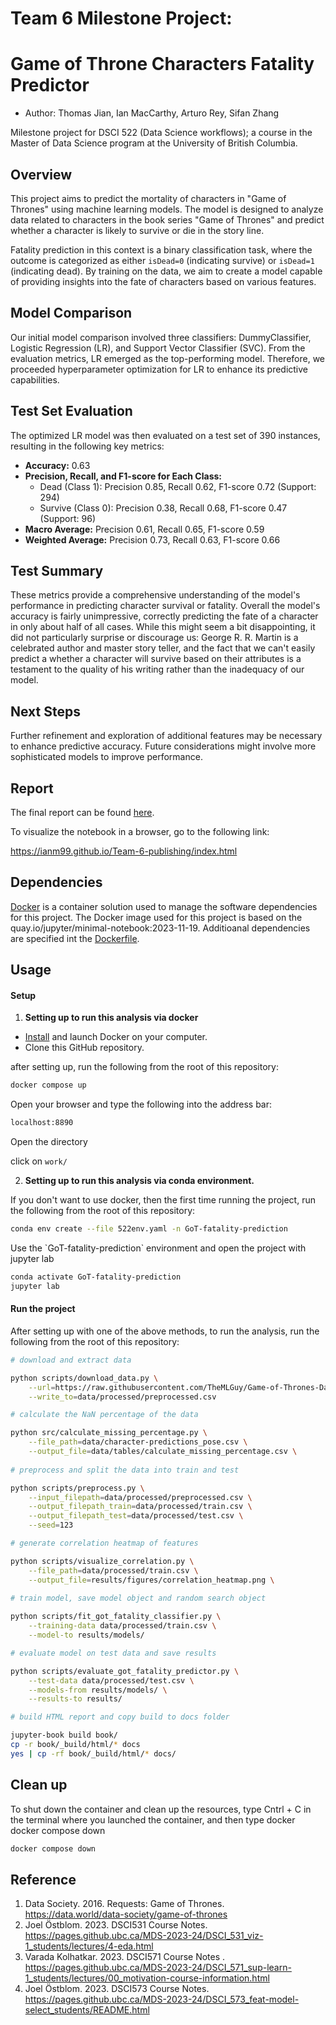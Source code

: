# Team 6 Milestone Project:

# Game of Throne Characters Fatality Predictor

-   Author: Thomas Jian, Ian MacCarthy, Arturo Rey, Sifan Zhang

Milestone project for DSCI 522 (Data Science workflows); a course in the Master of Data Science program at the University of British Columbia.

## Overview

This project aims to predict the mortality of characters in "Game of Thrones" using machine learning models. The model is designed to analyze data related to characters in the book series "Game of Thrones" and predict whether a character is likely to survive or die in the story line.

Fatality prediction in this context is a binary classification task, where the outcome is categorized as either `isDead=0` (indicating survive) or `isDead=1` (indicating dead). By training on the data, we aim to create a model capable of providing insights into the fate of characters based on various features.

## Model Comparison

Our initial model comparison involved three classifiers: DummyClassifier, Logistic Regression (LR), and Support Vector Classifier (SVC). From the evaluation metrics, LR emerged as the top-performing model. Therefore, we proceeded hyperparameter optimization for LR to enhance its predictive capabilities.

## Test Set Evaluation

The optimized LR model was then evaluated on a test set of 390 instances, resulting in the following key metrics:

-   **Accuracy:** 0.63
-   **Precision, Recall, and F1-score for Each Class:**
    -   Dead (Class 1): Precision 0.85, Recall 0.62, F1-score 0.72 (Support: 294)
    -   Survive (Class 0): Precision 0.38, Recall 0.68, F1-score 0.47 (Support: 96)
-   **Macro Average:** Precision 0.61, Recall 0.65, F1-score 0.59
-   **Weighted Average:** Precision 0.73, Recall 0.63, F1-score 0.66

## Test Summary

These metrics provide a comprehensive understanding of the model's performance in predicting character survival or fatality. Overall the model's accuracy is fairly unimpressive, correctly predicting the fate of a character in only about half of all cases. While this might seem a bit disappointing, it did not particularly surprise or discourage us: George R. R. Martin is a celebrated author and master story teller, and the fact that we can't easily predict a whether a character will survive based on their attributes is a testament to the quality of his writing rather than the inadequacy of our model.

## Next Steps

Further refinement and exploration of additional features may be necessary to enhance predictive accuracy. Future considerations might involve more sophisticated models to improve performance.

## Report

The final report can be found [here](https://ianm99.github.io/Milestone-3/got_fatality_predictor_book.html).

To visualize the notebook in a browser, go to the following link:

<https://ianm99.github.io/Team-6-publishing/index.html>

## Dependencies

[Docker](https://www.docker.com/) is a container solution used to manage the software dependencies for this project. The Docker image used for this project is based on the quay.io/jupyter/minimal-notebook:2023-11-19. Additioanal dependencies are specified int the [Dockerfile](https://github.com/UBC-MDS/GoT-fatality-prediction/blob/main/Dockerfile).

## Usage

#### Setup

1.  **Setting up to run this analysis via docker**

-   [Install](https://www.docker.com/get-started/) and launch Docker on your computer.
-   Clone this GitHub repository.

after setting up, run the following from the root of this repository:

``` bash
docker compose up
```

Open your browser and type the following into the address bar:

``` bash
localhost:8890
```

Open the directory

click on `work/`

2.  **Setting up to run this analysis via conda environment.**

If you don't want to use docker, then the first time running the project, run the following from the root of this repository:

``` bash
conda env create --file 522env.yaml -n GoT-fatality-prediction
```

Use the \`GoT-fatality-prediction\` environment and open the project with jupyter lab

``` bash
conda activate GoT-fatality-prediction
jupyter lab 
```

#### Run the project

After setting up with one of the above methods, to run the analysis, run the following from the root of this repository:

``` bash
# download and extract data

python scripts/download_data.py \
    --url=https://raw.githubusercontent.com/TheMLGuy/Game-of-Thrones-Dataset/master/character-predictions.csv \
    --write_to=data/processed/preprocessed.csv

# calculate the NaN percentage of the data

python src/calculate_missing_percentage.py \
    --file_path=data/character-predictions_pose.csv \
    --output_file=data/tables/calculate_missing_percentage.csv \
    
# preprocess and split the data into train and test

python scripts/preprocess.py \
    --input_filepath=data/processed/preprocessed.csv \
    --output_filepath_train=data/processed/train.csv \
    --output_filepath_test=data/processed/test.csv \
    --seed=123

# generate correlation heatmap of features

python scripts/visualize_correlation.py \
    --file_path=data/processed/train.csv \
    --output_file=results/figures/correlation_heatmap.png \
    
# train model, save model object and random search object

python scripts/fit_got_fatality_classifier.py \
    --training-data data/processed/train.csv \
    --model-to results/models/

# evaluate model on test data and save results

python scripts/evaluate_got_fatality_predictor.py \
    --test-data data/processed/test.csv \
    --models-from results/models/ \
    --results-to results/

# build HTML report and copy build to docs folder

jupyter-book build book/
cp -r book/_build/html/* docs
yes | cp -rf book/_build/html/* docs/
```

## Clean up

To shut down the container and clean up the resources, type Cntrl + C in the terminal where you launched the container, and then type docker docker compose down

``` bash
docker compose down
```


## Reference

1.  Data Society. 2016. Requests: Game of Thrones. <https://data.world/data-society/game-of-thrones>
2.  Joel Östblom. 2023. DSCI531 Course Notes. <https://pages.github.ubc.ca/MDS-2023-24/DSCI_531_viz-1_students/lectures/4-eda.html>
3.  Varada Kolhatkar. 2023. DSCI571 Course Notes . <https://pages.github.ubc.ca/MDS-2023-24/DSCI_571_sup-learn-1_students/lectures/00_motivation-course-information.html>
4.  Joel Östblom. 2023. DSCI573 Course Notes. <https://pages.github.ubc.ca/MDS-2023-24/DSCI_573_feat-model-select_students/README.html>

